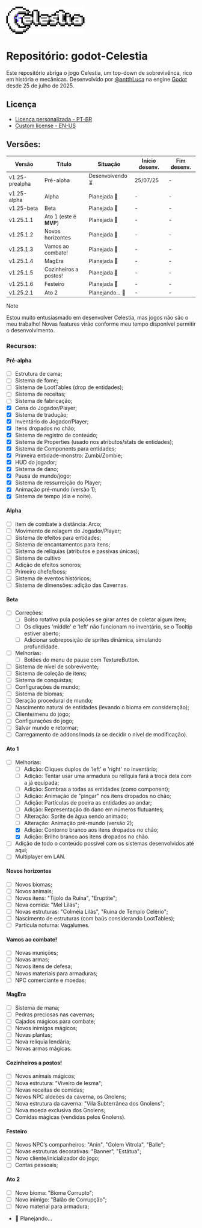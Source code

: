 ![Celestia Logo](https://github.com/antth-Luca/godot-Celestia/blob/main/logo.png)

 # Repositório: godot-Celestia

Este repositório abriga o jogo Celestia, um top-down de sobrevivênca, rico em história e mecânicas. Desenvolvido por [@antthLuca](https://github.com/antth-Luca) na engine [Godot](https://github.com/godotengine/godot) desde 25 de julho de 2025. 

## Licença
* [Licença personalizada - PT-BR](https://github.com/antth-Luca/godot-Celestia/blob/main/LICENSE-pt-br)
* [Custom license - EN-US](https://github.com/antth-Luca/godot-Celestia/blob/main/LICENSE)

## Versões:
| Versão | Título | Situação | Início desenv. | Fim desenv. |
| ------ | ------ | -------- | -------------- | ----------- |
| v1.25-prealpha | Pré-alpha | Desenvolvendo ⏳ | 25/07/25 | - |
| v1.25-alpha | Alpha | Planejada 📅 | - | - |
| v1.25-beta | Beta | Planejada 📅 | - | - |
| v1.25.1.1 | Ato 1 (este é **MVP**) | Planejada 📅 | - | - |
| v1.25.1.2 | Novos horizontes | Planejada 📅 | - | - |
| v1.25.1.3 | Vamos ao combate! | Planejada 📅 | - | - |
| v1.25.1.4 | MagEra | Planejada 📅 | - | - |
| v1.25.1.5 | Cozinheiros a postos! | Planejada 📅 | - | - |
| v1.25.1.6 | Festeiro | Planejada 📅 | - | - |
| v1.25.2.1 | Ato 2 | Planejando... 📅 | - | - |

> [!NOTE]
> Estou muito entusiasmado em desenvolver Celestia, mas jogos não são o meu trabalho! Novas features virão conforme meu tempo disponível permitir o desenvolvimento.

### Recursos:
#### Pré-alpha
* [ ] Estrutura de cama;
* [ ] Sistema de fome;
* [ ] Sistema de LootTables (drop de entidades);
* [ ] Sistema de receitas;
* [ ] Sistema de fabricação;
* [x] Cena do Jogador/Player;
* [x] Sistema de tradução;
* [x] Inventário do Jogador/Player;
* [x] Itens dropados no chão;
* [x] Sistema de registro de conteúdo;
* [x] Sistema de Properties (usado nos atributos/stats de entidades);
* [x] Sistema de Components para entidades;
* [x] Primeira entidade-monstro: Zumbi/Zombie;
* [x] HUD do jogador;
* [x] Sistema de dano;
* [x] Pausa de mundo/jogo;
* [x] Sistema de ressurreição do Player;
* [x] Animação pré-mundo (versão 1);
* [x] Sistema de tempo (dia e noite).

#### Alpha
* [ ] Item de combate à distância: Arco;
* [ ] Movimento de rolagem do Jogador/Player;
* [ ] Sistema de efeitos para entidades;
* [ ] Sistema de encantamentos para itens;
* [ ] Sistema de relíquias (atributos e passivas únicas);
* [ ] Sistema de cultivo
* [ ] Adição de efeitos sonoros;
* [ ] Primeiro chefe/boss;
* [ ] Sistema de eventos históricos;
* [ ] Sistema de dimensões: adição das Cavernas.

#### Beta
* [ ] Correções:
  * [ ] Bolso rotativo pula posições se girar antes de coletar algum item;
  * [ ] Os cliques 'middle' e 'left' não funcionam no inventário, se o Tooltip estiver aberto;
  * [ ] Adicionar sobreposição de sprites dinâmica, simulando profundidade.
* [ ] Melhorias:
  * [ ] Botões do menu de pause com TextureButton.
* [ ] Sistema de nível de sobrevivente;
* [ ] Sistema de coleção de itens;
* [ ] Sistema de conquistas;
* [ ] Configurações de mundo;
* [ ] Sistema de biomas;
* [ ] Geração procedural de mundo;
* [ ] Nascimento natural de entidades (levando o bioma em consideração);
* [ ] Cliente/menu do jogo;
* [ ] Configurações do jogo;
* [ ] Salvar mundo e retormar;
* [ ] Carregamento de addons/mods (a se decidir o nível de modificação).

#### Ato 1
* [ ] Melhorias:
  * [ ] Adição: Cliques duplos de 'left' e 'right' no inventário;
  * [ ] Adição: Tentar usar uma armadura ou relíquia fará a troca dela com a já equipada;
  * [ ] Adição: Sombras a todas as entidades (como component);
  * [ ] Adição: Animação de "pingar" nos itens dropados no chão;
  * [ ] Adição: Partículas de poeira as entidades ao andar;
  * [ ] Adição: Representação do dano em números flutuantes;
  * [ ] Alteração: Sprite de água sendo animado;
  * [ ] Alteração: Animação pré-mundo (versão 2);
  * [x] Adição: Contorno branco aos itens dropados no chão;
  * [x] Adição: Brilho branco aos itens dropados no chão.
* [ ] Adição de todo o conteúdo possível com os sistemas desenvolvidos até aqui;
* [ ] Multiplayer em LAN.

#### Novos horizontes
* [ ] Novos biomas;
* [ ] Novos animais;
* [ ] Novos itens: "Tijolo da Ruína", "Eruptite";
* [ ] Nova comida: "Mel Lilás";
* [ ] Novas estruturas: "Colméia Lilás", "Ruína de Templo Celério";
* [ ] Nascimento de estruturas (com baús considerando LootTables);
* [ ] Partícula noturna: Vagalumes.

#### Vamos ao combate!
* [ ] Novas munições;
* [ ] Novas armas;
* [ ] Novos itens de defesa;
* [ ] Novos materiais para armaduras;
* [ ] NPC comerciante e moedas;

#### MagEra
* [ ] Sistema de mana;
* [ ] Pedras preciosas nas cavernas;
* [ ] Cajados mágicos para combate;
* [ ] Novos inimigos mágicos;
* [ ] Novas plantas;
* [ ] Nova relíquia lendária;
* [ ] Novas armas mágicas.

#### Cozinheiros a postos!
* [ ] Novos animais mágicos;
* [ ] Nova estrutura: "Viveiro de lesma";
* [ ] Novas receitas de comidas;
* [ ] Novos NPC aldeões da caverna, os Gnolens;
* [ ] Nova estrutura da caverna: "Vila Subterrânea dos Gnolens";
* [ ] Nova moeda exclusiva dos Gnolens;
* [ ] Comidas mágicas (vendidas pelos Gnolens).

#### Festeiro
* [ ] Novos NPC’s companheiros: "Anin", "Golem Vitrola", "Balle";
* [ ] Novas estruturas decorativas: "Banner", "Estátua";
* [ ] Novo cliente/inicializador do jogo;
* [ ] Contas pessoais;

#### Ato 2
* [ ] Novo bioma: "Bioma Corrupto";
* [ ] Novo inimigo: "Balão de Corrupção";
* [ ] Novo material para armadura;
* 📅  Planejando...
